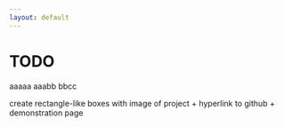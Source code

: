 ```yaml
---
layout: default
---
```


# TODO 
aaaaa
aaabb
bbcc

create rectangle-like boxes with image of project + hyperlink to github + demonstration page

